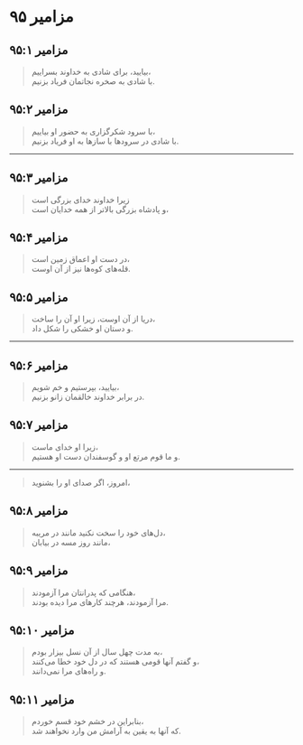 # مزامیر ۹۵

## مزامیر ۹۵:۱

> بیایید، برای شادی به خداوند بسراییم،  
> با شادی به صخره نجاتمان فریاد بزنیم.

## مزامیر ۹۵:۲

> با سرود شکرگزاری به حضور او بیاییم،  
> با شادی در سرودها با سازها به او فریاد بزنیم.

---

## مزامیر ۹۵:۳

> زیرا خداوند خدای بزرگی است  
> و پادشاه بزرگی بالاتر از همه خدایان است،

## مزامیر ۹۵:۴

> در دست او اعماق زمین است،  
> قله‌های کوه‌ها نیز از آن اوست.

## مزامیر ۹۵:۵

> دریا از آن اوست، زیرا او آن را ساخت،  
> و دستان او خشکی را شکل داد.

---

## مزامیر ۹۵:۶

> بیایید، بپرستیم و خم شویم،  
> در برابر خداوند خالقمان زانو بزنیم.

## مزامیر ۹۵:۷

> زیرا او خدای ماست،  
> و ما قوم مرتع او و گوسفندان دست او هستیم.

---

> امروز، اگر صدای او را بشنوید،

## مزامیر ۹۵:۸

> دل‌های خود را سخت نکنید مانند در مریبه،  
> مانند روز مسه در بیابان،

## مزامیر ۹۵:۹

> هنگامی که پدرانتان مرا آزمودند،  
> مرا آزمودند، هرچند کارهای مرا دیده بودند.

## مزامیر ۹۵:۱۰

> به مدت چهل سال از آن نسل بیزار بودم،  
> و گفتم آنها قومی هستند که در دل خود خطا می‌کنند،  
> و راه‌های مرا نمی‌دانند.

## مزامیر ۹۵:۱۱

> بنابراین در خشم خود قسم خوردم،  
> که آنها به یقین به آرامش من وارد نخواهند شد.
